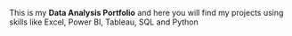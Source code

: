 This is my **Data Analysis Portfolio** and here you will find my projects using skills like Excel, Power BI, Tableau, SQL and Python
